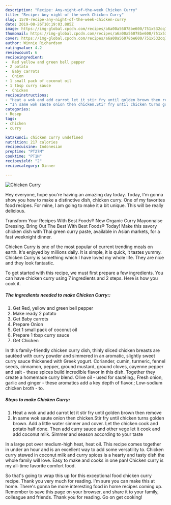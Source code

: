 ```yaml
---
description: "Recipe: Any-night-of-the-week Chicken Curry"
title: "Recipe: Any-night-of-the-week Chicken Curry"
slug: 1570-recipe-any-night-of-the-week-chicken-curry
date: 2019-08-26T10:19:03.885Z
image: https://img-global.cpcdn.com/recipes/a6a00a56078be600/751x532cq70/chicken-curry-recipe-main-photo.jpg
thumbnail: https://img-global.cpcdn.com/recipes/a6a00a56078be600/751x532cq70/chicken-curry-recipe-main-photo.jpg
cover: https://img-global.cpcdn.com/recipes/a6a00a56078be600/751x532cq70/chicken-curry-recipe-main-photo.jpg
author: Winnie Richardson
ratingvalue: 4.2
reviewcount: 6
recipeingredient:
-  Red yellow and green bell pepper
- 2 potato
-  Baby carrots
-  Onion
- 1 small pack of coconut oil
- 1 tbsp curry sauce
-  Chicken
recipeinstructions:
- "Heat a wok and add carrot let it stir fry until golden brown then remove"
- "In same wok saute onion then chicken.Stir fry until chicken turns golden brown. Add a little water simmer and cover. Let the chicken cook and potato half done. Then add curry sauce and other vege let it cook and add coconut milk. Simmer and season according to your taste"
categories:
- Resep
tags:
- chicken
- curry

katakunci: chicken curry undefined
nutrition: 217 calories
recipecuisine: Indonesian
preptime: "PT27M"
cooktime: "PT1H"
recipeyield: "2"
recipecategory: Dinner

---
```



![Chicken Curry](https://img-global.cpcdn.com/recipes/a6a00a56078be600/751x532cq70/chicken-curry-recipe-main-photo.jpg)

Hey everyone, hope you're having an amazing day today. Today, I'm gonna show you how to make a distinctive dish, chicken curry. One of my favorites food recipes. For mine, I am going to make it a bit unique. This will be really delicious.

Transform Your Recipes With Best Foods® New Organic Curry Mayonnaise Dressing. Bring Out The Best With Best Foods® Today! Make this savory chicken dish with Thai green curry paste, available in Asian markets, for a fast weeknight dinner.

Chicken Curry is one of the most popular of current trending meals on earth. It's enjoyed by millions daily. It is simple, it is quick, it tastes yummy. Chicken Curry is something which I have loved my whole life. They are nice and they look fantastic.


To get started with this recipe, we must first prepare a few ingredients. You can have chicken curry using 7 ingredients and 2 steps. Here is how you cook it.

##### The ingredients needed to make Chicken Curry::

1. Get  Red, yellow and green bell pepper
1. Make ready 2 potato
1. Get  Baby carrots
1. Prepare  Onion
1. Get 1 small pack of coconut oil
1. Prepare 1 tbsp curry sauce
1. Get  Chicken


In this family-friendly chicken curry dish, thinly sliced chicken breasts are sautéed with curry powder and simmered in an aromatic, slightly sweet curry sauce thickened with Greek yogurt. Coriander, cumin, turmeric, fennel seeds, cinnamon, pepper, ground mustard, ground cloves, cayenne pepper and salt - these spices build incredible flavor in this dish. Together they create a homemade curry blend. Olive oil - used for sautéing.; Fresh onion, garlic and ginger - these aromatics add a key depth of flavor.; Low-sodium chicken broth - to. 

##### Steps to make Chicken Curry:

1. Heat a wok and add carrot let it stir fry until golden brown then remove
1. In same wok saute onion then chicken.Stir fry until chicken turns golden brown. Add a little water simmer and cover. Let the chicken cook and potato half done. Then add curry sauce and other vege let it cook and add coconut milk. Simmer and season according to your taste


In a large pot over medium-high heat, heat oil. This recipe comes together in under an hour and is an excellent way to add some versatility to. Chicken curry stewed in coconut milk and curry spices is a hearty and tasty dish the whole family will love. Easy to make and cooks in one pan! Chicken curry is my all-time favorite comfort food. 

So that's going to wrap this up for this exceptional food chicken curry recipe. Thank you very much for reading. I'm sure you can make this at home. There's gonna be more interesting food in home recipes coming up. Remember to save this page on your browser, and share it to your family, colleague and friends. Thank you for reading. Go on get cooking!
